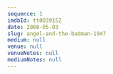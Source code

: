 ```yaml
---
sequence: 1
imdbId: tt0039152
date: 2008-05-03
slug: angel-and-the-badman-1947
medium: null
venue: null
venueNotes: null
mediumNotes: null
---
```


